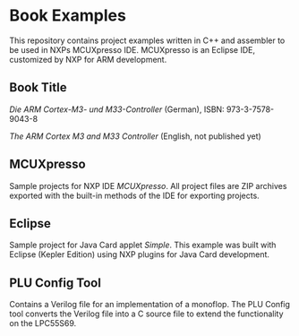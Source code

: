 # Book Examples

This repository contains project examples written in C++ and assembler to be used in NXPs MCUXpresso IDE.
MCUXpresso is an Eclipse IDE, customized by NXP for ARM development.

## Book Title

*Die ARM Cortex-M3- und M33-Controller* (German), ISBN: 973-3-7578-9043-8

*The ARM Cortex M3 and M33 Controller* (English, not published yet)

## MCUXpresso

Sample projects for NXP IDE *MCUXpresso*.
All project files are ZIP archives exported with the built-in methods of the IDE for exporting projects.

## Eclipse

Sample project for Java Card applet *Simple*.
This example was built with Eclipse (Kepler Edition) using NXP plugins for Java Card development.

## PLU Config Tool

Contains a Verilog file for an implementation of a monoflop.
The PLU Config tool converts the Verilog file into a C source file to extend the functionality on the LPC55S69.
